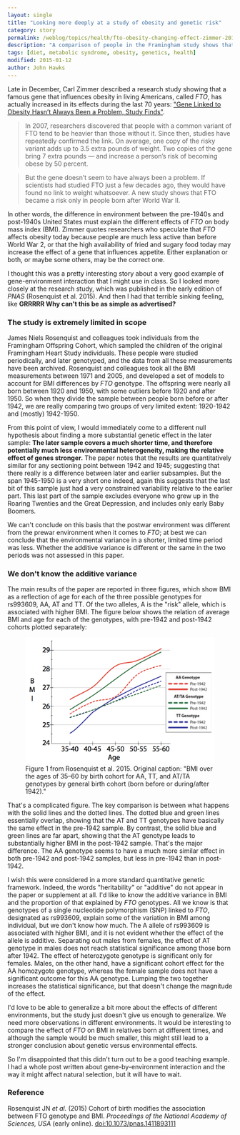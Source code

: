 ```yaml
---
layout: single
title: "Looking more deeply at a study of obesity and genetic risk"
category: story
permalink: /weblog/topics/health/fto-obesity-changing-effect-zimmer-2015.html
description: "A comparison of people in the Framingham study shows that FTO had a different effect in early Baby Boomers, but I question the comparison"
tags: [diet, metabolic syndrome, obesity, genetics, health]
modified: 2015-01-12
author: John Hawks
---
```


Late in December, Carl Zimmer described a research study showing that a famous gene that influences obesity in living Americans, called _FTO_, has actually increased in its effects during the last 70 years: <a href="http://www.nytimes.com/2015/01/01/science/gene-linked-to-obesity-hasnt-always-been-a-problem-study-finds.html">"Gene Linked to Obesity Hasn’t Always Been a Problem, Study Finds"</a>. 

<blockquote>In 2007, researchers discovered that people with a common variant of FTO tend to be heavier than those without it. Since then, studies have repeatedly confirmed the link. On average, one copy of the risky variant adds up to 3.5 extra pounds of weight. Two copies of the gene bring 7 extra pounds — and increase a person’s risk of becoming obese by 50 percent.</blockquote>

<blockquote>But the gene doesn’t seem to have always been a problem. If scientists had studied FTO just a few decades ago, they would have found no link to weight whatsoever. A new study shows that FTO became a risk only in people born after World War II.</blockquote>

In other words, the difference in environment between the pre-1940s and post-1940s United States must explain the different effects of _FTO_ on body mass index (BMI). Zimmer quotes researchers who speculate that _FTO_ affects obesity today because people are much less active than before World War 2, or that the high availability of fried and sugary food today may increase the effect of a gene that influences appetite. Either explanation or both, or maybe some others, may be the correct one. 

I thought this was a pretty interesting story about a very good example of gene-environment interaction that I might use in class. So I looked more closely at the research study, which was published in the early edition of _PNAS_ (Rosenquist et al. 2015). And then I had that terrible sinking feeling, like **GRRRRR Why can't this be as simple as advertised?** 

### The study is extremely limited in scope

James Niels Rosenquist and colleagues took individuals from the Framingham Offspring Cohort, which sampled the children of the original Framingham Heart Study individuals. These people were studied periodically, and later genotyped, and the data from all these measurements have been archived. Rosenquist and colleagues took all the BMI measurements between 1971 and 2005, and developed a set of models to account for BMI differences by _FTO_ genotype. The offspring were nearly all born between 1920 and 1950, with some outliers before 1920 and after 1950. So when they divide the sample between people born before or after 1942, we are really comparing two groups of very limited extent: 1920-1942 and (mostly) 1942-1950. 

From this point of view, I would immediately come to a different null hypothesis about finding a more substantial genetic effect in the later sample: **The later sample covers a much shorter time, and therefore potentially much less environmental heterogeneity, making the relative effect of genes stronger.** The paper notes that the results are quantitatively similar for any sectioning point between 1942 and 1945; suggesting that there really is a difference between later and earlier subsamples. But the span 1945-1950 is a very short one indeed, again this suggests that the last bit of this sample just had a very constrained variability relative to the earlier part. This last part of the sample excludes everyone who grew up in the Roaring Twenties and the Great Depression, and includes only early Baby Boomers. 

We can't conclude on this basis that the postwar environment was different from the prewar environment when it comes to _FTO_; at best we can conclude that the environmental variance in a shorter, limited time period was less. Whether the additive variance is different or the same in the two periods was not assessed in this paper. 

### We don't know the additive variance

The main results of the paper are reported in three figures, which show BMI as a reflection of age for each of the three possible genotypes for rs993609, AA, AT and TT. Of the two alleles, A is the "risk" allele, which is associated with higher BMI. The figure below shows the relation of average BMI and age for each of the genotypes, with pre-1942 and post-1942 cohorts plotted separately:

<figure>
<img src="/images/rosenquist-2015-fig-1-genotype-fto-bmi.png" alt="Figure 3 from Rosenquist and colleagues 2015, showing BMI versus birth year" />
<figcaption>Figure 1 from Rosenquist et al. 2015. Original caption: "BMI over the ages of 35–60 by birth cohort for AA, TT, and AT/TA genotypes by general birth cohort (born before or during/after 1942)."</figcaption>
</figure>

That's a complicated figure. The key comparison is between what happens with the solid lines and the dotted lines. The dotted blue and green lines essentially overlap, showing that the AT and TT genotypes have basically the same effect in the pre-1942 sample. By contrast, the solid blue and green lines are far apart, showing that the AT genotype leads to substantially higher BMI in the post-1942 sample. That's the major difference. The AA genotype seems to have a much more similar effect in both pre-1942 and post-1942 samples, but less in pre-1942 than in post-1942. 

I wish this were considered in a more standard quantitative genetic framework. Indeed, the words "heritability" or "additive" do not appear in the paper or supplement at all. I'd like to know the additive variance in BMI and the proportion of that explained by _FTO_ genotypes. All we know is that genotypes of a single nucleotide polymorphism (SNP) linked to _FTO_, designated as rs993609, explain some of the variation in BMI among individual, but we don't know how much. The A allele of rs993609 is associated with higher BMI, and it is not evident whether the effect of the allele is additive. Separating out males from females, the effect of AT genotype in males does not reach statistical significance among those born after 1942. The effect of heterozygote genotype is significant only for females. Males, on the other hand, have a significant cohort effect for the AA homozygote genotype, whereas the female sample does not have a significant outcome for this AA genotype. Lumping the two together increases the statistical significance, but that doesn't change the magnitude of the effect. 

I'd love to be able to generalize a bit more about the effects of different environments, but the study just doesn't give us enough to generalize. We need more observations in different environments.  It would be interesting to compare the effect of _FTO_ on BMI in relatives born at different times, and although the sample would be much smaller, this might still lead to a stronger conclusion about genetic versus environmental effects. 

So I'm disappointed that this didn't turn out to be a good teaching example. I had a whole post written about gene-by-environment interaction and the way it might affect natural selection, but it will have to wait.


### Reference

<p class="cite">Rosenquist JN <em>et al.</em> (2015) Cohort of birth modifies the association between FTO genotype and BMI. <em>Proceedings of the National Academy of Sciences, USA</em> (early online). <a href="http://dx.doi.org/10.1073/pnas.1411893111">doi:10.1073/pnas.1411893111</a></p>
